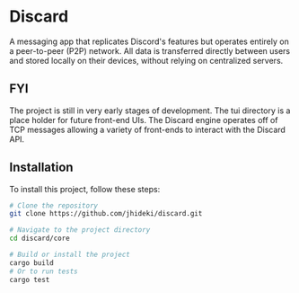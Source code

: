 # Discard

A messaging app that replicates Discord's features but operates entirely on a peer-to-peer (P2P) network. All data is transferred directly 
between users and stored locally on their devices, without relying on centralized servers.

## FYI
The project is still in very early stages of development.
The tui directory is a place holder for future front-end UIs. The Discard engine operates off of TCP messages allowing a variety
of front-ends to interact with the Discard API.

## Installation

To install this project, follow these steps:

```bash
# Clone the repository
git clone https://github.com/jhideki/discard.git

# Navigate to the project directory
cd discard/core

# Build or install the project
cargo build
# Or to run tests
cargo test
```


